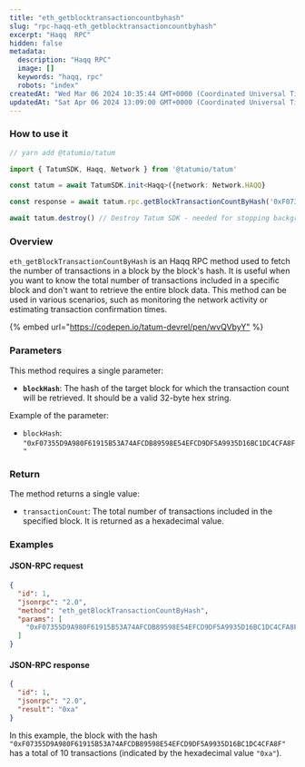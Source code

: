 ```yaml
---
title: "eth_getblocktransactioncountbyhash"
slug: "rpc-haqq-eth_getblocktransactioncountbyhash"
excerpt: "Haqq  RPC"
hidden: false
metadata: 
  description: "Haqq RPC"
  image: []
  keywords: "haqq, rpc"
  robots: "index"
createdAt: "Wed Mar 06 2024 10:35:44 GMT+0000 (Coordinated Universal Time)"
updatedAt: "Sat Apr 06 2024 13:09:00 GMT+0000 (Coordinated Universal Time)"
---
```




### How to use it



```typescript
// yarn add @tatumio/tatum

import { TatumSDK, Haqq, Network } from '@tatumio/tatum'

const tatum = await TatumSDK.init<Haqq>({network: Network.HAQQ}

const response = await tatum.rpc.getBlockTransactionCountByHash('0xF07355D9A980F61915B53A74AFCDB89598E54EFCD9DF5A9935D16BC1DC4CFA8F')

await tatum.destroy() // Destroy Tatum SDK - needed for stopping background jobs
```



### Overview

`eth_getBlockTransactionCountByHash` is an Haqq RPC method used to fetch the number of transactions in a block by the block's hash. It is useful when you want to know the total number of transactions included in a specific block and don't want to retrieve the entire block data. This method can be used in various scenarios, such as monitoring the network activity or estimating transaction confirmation times.

{% embed url="<https://codepen.io/tatum-devrel/pen/wvQVbyY"> %}

### Parameters

This method requires a single parameter:

- **`blockHash`**: The hash of the target block for which the transaction count will be retrieved. It should be a valid 32-byte hex string.

Example of the parameter:

- `blockHash`: `"0xF07355D9A980F61915B53A74AFCDB89598E54EFCD9DF5A9935D16BC1DC4CFA8F"`

### Return

The method returns a single value:

- `transactionCount`: The total number of transactions included in the specified block. It is returned as a hexadecimal value.

### Examples

#### JSON-RPC request

```json
{
  "id": 1,
  "jsonrpc": "2.0",
  "method": "eth_getBlockTransactionCountByHash",
  "params": [
    "0xF07355D9A980F61915B53A74AFCDB89598E54EFCD9DF5A9935D16BC1DC4CFA8F"
  ]
}
```

#### JSON-RPC response

```json
{
  "id": 1,
  "jsonrpc": "2.0",
  "result": "0xa"
}
```

In this example, the block with the hash `"0xF07355D9A980F61915B53A74AFCDB89598E54EFCD9DF5A9935D16BC1DC4CFA8F"` has a total of 10 transactions (indicated by the hexadecimal value `"0xa"`).
